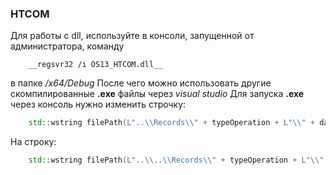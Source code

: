 ### HTCOM
Для работы с dll, используйте в консоли, запущенной от администратора, команду
```
 	__regsvr32 /i OS13_HTCOM.dll__ 
```
в папке _/x64/Debug_
После чего можно использовать другие скомпилированные **.exe** файлы через _visual studio_
Для запуска **.exe** через консоль нужно изменить строчку: 
```C++
	std::wstring filePath(L"..\\Records\\" + typeOperation + L"\\" + date);
```
На строку:
```C++
	std::wstring filePath(L"..\\..\\Records\\" + typeOperation + L"\\" + date);
```
